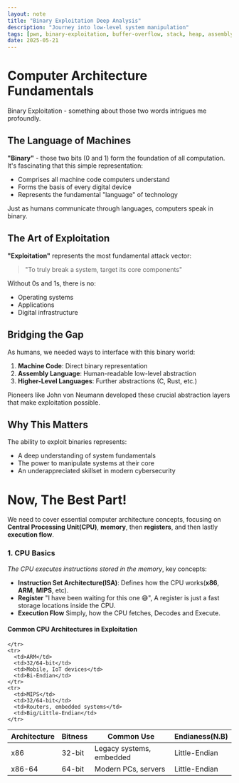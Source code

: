 ```yaml
---
layout: note
title: "Binary Exploitation Deep Analysis"
description: "Journey into low-level system manipulation"
tags: [pwn, binary-exploitation, buffer-overflow, stack, heap, assembly]
date: 2025-05-21
---
```


# Computer Architecture Fundamentals 

Binary Exploitation - something about those two words intrigues me profoundly. 

## The Language of Machines

**"Binary"** - those two bits (0 and 1) form the foundation of all computation. It's fascinating that this simple representation:

- Comprises all machine code computers understand 
- Forms the basis of every digital device 
- Represents the fundamental "language" of technology 

Just as humans communicate through languages, computers speak in binary. 

## The Art of Exploitation 

**"Exploitation"** represents the most fundamental attack vector: 

> "To truly break a system, target its core components" 

Without 0s and 1s, there is no:
- Operating systems 
- Applications 
- Digital infrastructure 

## Bridging the Gap

As humans, we needed ways to interface with this binary world:

1. **Machine Code**: Direct binary representation 
2. **Assembly Language**: Human-readable low-level abstraction 
3. **Higher-Level Languages**: Further abstractions (C, Rust, etc.) 

Pioneers like John von Neumann developed these crucial abstraction layers that make exploitation possible. 

## Why This Matters

The ability to exploit binaries represents:
- A deep understanding of system fundamentals 
- The power to manipulate systems at their core 
- An underappreciated skillset in modern cybersecurity 

# Now, The Best Part!
We need to cover essential computer architecture concepts, focusing on **Central Processing Unit(CPU)**, **memory**, then **registers**, and then lastly **execution flow**.
    
### 1. CPU Basics
*The CPU executes instructions stored in the memory*, key concepts:
- **Instruction Set Architecture(ISA)**:
    Defines how the CPU works(**x86**, **ARM**, **MIPS**, etc).
- **Register**
    "I have been waiting for this one 😅", 
     A register is just a fast storage locations inside the CPU.
- **Execution Flow**
    Simply, how the CPU fetches, Decodes and Execute.

#### Common CPU Architectures in Exploitation

<table>
  <thead>
    <tr>
      <th>Architecture</th>
      <th>Bitness</th>
      <th>Common Use</th>
      <th>Endianess(N.B)</th>
    </tr>
  </thead>
  <tbody>
    <tr>
      <td>x86</td>
      <td>32-bit</td>
      <td>Legacy systems, embedded</td>
      <td>Little-Endian</td>
    </tr>
    <tr>
      <td>x86-64</td>
      <td>64-bit</td>
      <td>Modern PCs, servers</td>
      <td>Little-Endian</td>

    </tr>
    <tr>
      <td>ARM</td>
      <td>32/64-bit</td>
      <td>Mobile, IoT devices</td>
      <td>Bi-Endian</td>
    </tr>
    <tr>
      <td>MIPS</td>
      <td>32/64-bit</td>
      <td>Routers, embedded systems</td>
      <td>Big/Little-Endian</td>
    </tr>
  </tbody>
</table>